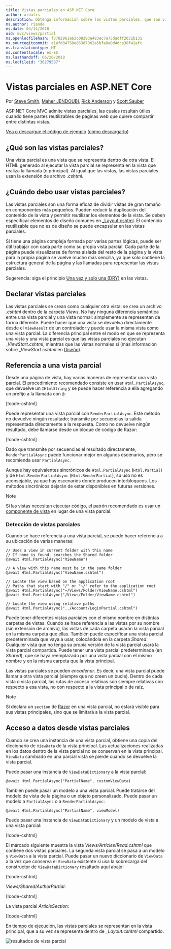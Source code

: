```yaml
---
title: Vistas parciales en ASP.NET Core
author: ardalis
description: Obtenga información sobre las vistas parciales, que son vistas que se representan dentro de otra vista, y cuándo deben usarse en aplicaciones ASP.NET Core.
ms.author: riande
ms.date: 03/14/2018
uid: mvc/views/partial
ms.openlocfilehash: f3782961a63c08293a483ec7a75dadff2031b131
ms.sourcegitcommit: a1afd04758e663d7062a5bfa8a0d4dca38f42afc
ms.translationtype: HT
ms.contentlocale: es-ES
ms.lasthandoff: 06/20/2018
ms.locfileid: "36279537"
---
```

# <a name="partial-views-in-aspnet-core"></a>Vistas parciales en ASP.NET Core

Por [Steve Smith](https://ardalis.com/), [Maher JENDOUBI](https://twitter.com/maherjend), [Rick Anderson](https://twitter.com/RickAndMSFT) y [Scott Sauber](https://twitter.com/scottsauber)

ASP.NET Core MVC admite vistas parciales, las cuales resultan útiles cuando tiene partes reutilizables de páginas web que quiere compartir entre distintas vistas.

[Vea o descargue el código de ejemplo](https://github.com/aspnet/Docs/tree/master/aspnetcore/mvc/views/partial/sample) ([cómo descargarlo](xref:tutorials/index#how-to-download-a-sample))

## <a name="what-are-partial-views"></a>¿Qué son las vistas parciales?

Una vista parcial es una vista que se representa dentro de otra vista. El HTML generado al ejecutar la vista parcial se representa en la vista que realiza la llamada (o principal). Al igual que las vistas, las vistas parciales usan la extensión de archivo *.cshtml*.

## <a name="when-should-i-use-partial-views"></a>¿Cuándo debo usar vistas parciales?

Las vistas parciales son una forma eficaz de dividir vistas de gran tamaño en componentes más pequeños. Pueden reducir la duplicación del contenido de la vista y permitir reutilizar los elementos de la vista. Se deben especificar elementos de diseño comunes en [_Layout.cshtml](layout.md). El contenido reutilizable que no es de diseño se puede encapsular en las vistas parciales.

Si tiene una página compleja formada por varias partes lógicas, puede ser útil trabajar con cada parte como su propia vista parcial. Cada parte de la página puede visualizarse de forma aislada del resto de la página y la vista para la propia página se vuelve mucho más sencilla, ya que solo contiene la estructura general de la página y las llamadas para representar las vistas parciales.

Sugerencia: siga el principio [Una vez y solo una (DRY)](http://deviq.com/don-t-repeat-yourself/) en las vistas.

## <a name="declaring-partial-views"></a>Declarar vistas parciales

Las vistas parciales se crean como cualquier otra vista: se crea un archivo *.cshtml* dentro de la carpeta *Views*. No hay ninguna diferencia semántica entre una vista parcial y una vista normal: simplemente se representan de forma diferente. Puede hacer que una vista se devuelva directamente desde el `ViewResult` de un controlador y puede usar la misma vista como una vista parcial. La diferencia principal entre el modo en que se representa una vista y una vista parcial es que las vistas parciales no ejecutan *_ViewStart.cshtml*, mientras que las vistas normales sí (más información sobre *_ViewStart.cshtml* en [Diseño](layout.md)).

## <a name="referencing-a-partial-view"></a>Referencia a una vista parcial

Desde una página de vista, hay varias maneras de representar una vista parcial. El procedimiento recomendado consiste en usar `Html.PartialAsync`, que devuelve un `IHtmlString` y se puede hacer referencia a ella agregando un prefijo a la llamada con `@`:

[!code-cshtml[](partial/sample/src/PartialViewsSample/Views/Home/About.cshtml?range=8)]

Puede representar una vista parcial con `RenderPartialAsync`. Este método no devuelve ningún resultado; transmite por secuencias la salida representada directamente a la respuesta. Como no devuelve ningún resultado, debe llamarse desde un bloque de código de Razor:

[!code-cshtml[](partial/sample/src/PartialViewsSample/Views/Home/About.cshtml?range=11-13)]

Dado que transmite por secuencias el resultado directamente, `RenderPartialAsync` puede funcionar mejor en algunos escenarios, pero se recomienda usar `PartialAsync`.

Aunque hay equivalentes sincrónicos de `Html.PartialAsync` (`Html.Partial`) y de `Html.RenderPartialAsync` (`Html.RenderPartial`), su uso no es aconsejable, ya que hay escenarios donde producen interbloqueos. Los métodos sincrónicos dejarán de estar disponibles en futuras versiones.

> [!NOTE]
> Si las vistas necesitan ejecutar código, el patrón recomendado es usar un [componente de vista](view-components.md) en lugar de una vista parcial.

### <a name="partial-view-discovery"></a>Detección de vistas parciales

Cuando se hace referencia a una vista parcial, se puede hacer referencia a su ubicación de varias maneras:

```cshtml
// Uses a view in current folder with this name
// If none is found, searches the Shared folder
@await Html.PartialAsync("ViewName")

// A view with this name must be in the same folder
@await Html.PartialAsync("ViewName.cshtml")

// Locate the view based on the application root
// Paths that start with "/" or "~/" refer to the application root
@await Html.PartialAsync("~/Views/Folder/ViewName.cshtml")
@await Html.PartialAsync("/Views/Folder/ViewName.cshtml")

// Locate the view using relative paths
@await Html.PartialAsync("../Account/LoginPartial.cshtml")
```

Puede tener diferentes vistas parciales con el mismo nombre en distintas carpetas de vistas. Cuando se hace referencia a las vistas por su nombre (sin extensión de archivo), las vistas de cada carpeta usarán la vista parcial en la misma carpeta que ellas. También puede especificar una vista parcial predeterminada que vaya a usar, colocándola en la carpeta *Shared*. Cualquier vista que no tenga su propia versión de la vista parcial usará la vista parcial compartida. Puede tener una vista parcial predeterminada (en *Shared*), que se haya reemplazado por una vista parcial con el mismo nombre y en la misma carpeta que la vista principal.

Las vistas parciales se pueden *encadenar*. Es decir, una vista parcial puede llamar a otra vista parcial (siempre que no creen un bucle). Dentro de cada vista o vista parcial, las rutas de acceso relativas son siempre relativas con respecto a esa vista, no con respecto a la vista principal o de raíz.

> [!NOTE]
> Si declara un `section` de [Razor](razor.md) en una vista parcial, no estará visible para sus vistas principales, sino que se limitará a la vista parcial.

## <a name="accessing-data-from-partial-views"></a>Acceso a datos desde vistas parciales

Cuando se crea una instancia de una vista parcial, obtiene una copia del diccionario de `ViewData` de la vista principal. Las actualizaciones realizadas en los datos dentro de la vista parcial no se conservan en la vista principal. `ViewData` cambiado en una parcial vista se pierde cuando se devuelve la vista parcial.

Puede pasar una instancia de `ViewDataDictionary` a la vista parcial:

```cshtml
@await Html.PartialAsync("PartialName", customViewData)
```

También puede pasar un modelo a una vista parcial. Puede tratarse del modelo de vista de la página o un objeto personalizado. Puede pasar un modelo a `PartialAsync` o a `RenderPartialAsync`:

```cshtml
@await Html.PartialAsync("PartialName", viewModel)
```

Puede pasar una instancia de `ViewDataDictionary` y un modelo de vista a una vista parcial:

[!code-cshtml[](partial/sample/src/PartialViewsSample/Views/Articles/Read.cshtml?range=15-16)]

El marcado siguiente muestra la vista *Views/Articles/Read.cshtml* que contiene dos vistas parciales. La segunda vista parcial se pasa a un modelo y `ViewData` a la vista parcial. Puede pasar un nuevo diccionario de `ViewData` a la vez que conserva el `ViewData` existente si usa la sobrecarga del constructor de `ViewDataDictionary` resaltado aquí abajo:

[!code-cshtml[](partial/sample/src/PartialViewsSample/Views/Articles/Read.cshtml)]

*Views/Shared/AuthorPartial*:

[!code-cshtml[](partial/sample/src/PartialViewsSample/Views/Shared/AuthorPartial.cshtml)]

La vista parcial *ArticleSection*:

[!code-cshtml[](partial/sample/src/PartialViewsSample/Views/Articles/ArticleSection.cshtml)]

En tiempo de ejecución, las vistas parciales se representan en la vista principal, que a su vez se representa dentro de *_Layout.cshtml* compartido.

![resultados de vista parcial](partial/_static/output.png)
